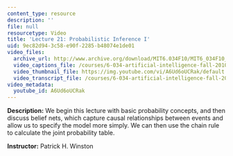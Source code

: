 ```yaml
---
content_type: resource
description: ''
file: null
resourcetype: Video
title: 'Lecture 21: Probabilistic Inference I'
uid: 9ec82d94-3c58-e90f-2285-b48074e1de01
video_files:
  archive_url: http://www.archive.org/download/MIT6.034F10/MIT6_034F10_lec21_300k.mp4
  video_captions_file: /courses/6-034-artificial-intelligence-fall-2010/873e6972906c5be98d0452072b5253eb_A6Ud6oUCRak.vtt
  video_thumbnail_file: https://img.youtube.com/vi/A6Ud6oUCRak/default.jpg
  video_transcript_file: /courses/6-034-artificial-intelligence-fall-2010/bbc0d3658c1df7d9ff7d7356866350d3_A6Ud6oUCRak.pdf
video_metadata:
  youtube_id: A6Ud6oUCRak
---
```


**Description:** We begin this lecture with basic probability concepts, and then discuss belief nets, which capture causal relationships between events and allow us to specify the model more simply. We can then use the chain rule to calculate the joint probability table.

**Instructor:** Patrick H. Winston